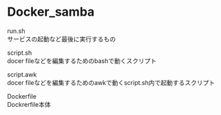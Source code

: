 # Docker_samba

run.sh  
サービスの起動など最後に実行するもの

script.sh  
docer fileなどを編集するためのbashで動くスクリプト

script.awk  
docer fileなどを編集するためのawkで動くscript.sh内で起動するスクリプト

Dockerfile  
Dockrerfile本体

